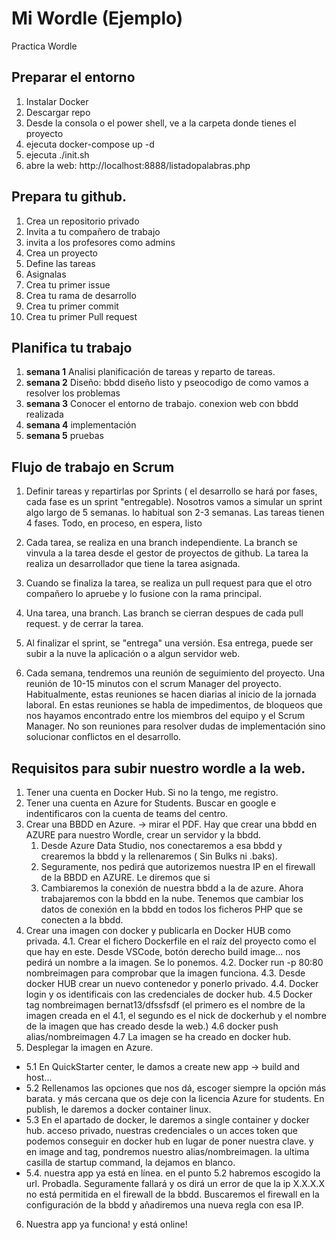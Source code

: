 # Mi Wordle (Ejemplo)
Practica Wordle

## Preparar el entorno

1. Instalar Docker
2. Descargar repo
3. Desde la consola o el power shell, ve a la carpeta donde tienes el proyecto
4. ejecuta docker-compose up -d
5. ejecuta ./init.sh
6. abre la web: http://localhost:8888/listadopalabras.php



## Prepara tu github.

  1. Crea un repositorio privado
  2. Invita a tu compañero de trabajo
  3. invita a los profesores como admins
  4. Crea un proyecto
  5. Define las tareas
  6. Asignalas
  7. Crea tu primer issue
  8. Crea tu rama de desarrollo
  9. Crea tu primer commit
  10. Crea tu primer Pull request

## Planifica tu trabajo

1. **semana 1**
  Analisi planificación de tareas y reparto de tareas.
2. **semana 2**
  Diseño:  bbdd diseño listo y pseocodigo de como vamos a resolver los problemas
3. **semana 3**
  Conocer el entorno de trabajo. conexion web con bbdd realizada
4. **semana 4**
  implementación
5. **semana 5** 
  pruebas


## Flujo de trabajo en Scrum


1. Definir tareas y repartirlas por Sprints ( el desarrollo se hará por fases, cada fase es un sprint "entregable). Nosotros vamos a simular un sprint algo largo de 5 semanas. lo habitual son 2-3 semanas. Las tareas tienen 4 fases. Todo, en proceso, en espera, listo

2. Cada tarea, se realiza en una branch independiente. La branch se vinvula a la tarea desde el gestor de proyectos de github. La tarea la realiza un desarrollador que tiene la tarea asignada.

3. Cuando se finaliza la tarea, se realiza un pull request para que el otro compañero lo apruebe y lo fusione con la rama principal.

4. Una tarea, una branch. Las branch se cierran despues de cada pull request. y de cerrar la tarea. 

4. Al finalizar el sprint, se "entrega" una versión. Esa entrega, puede ser subir a la nuve la aplicación o a algun servidor web.

5. Cada semana, tendremos una reunión de seguimiento del proyecto. Una reunión de 10-15 minutos con el scrum Manager del proyecto. Habitualmente, estas reuniones se hacen diarias al inicio de la jornada laboral. En estas reuniones se habla de impedimentos, de bloqueos que nos hayamos encontrado entre los miembros del equipo y el Scrum Manager. No son reuniones para resolver dudas de implementación sino solucionar conflictos en el desarrollo. 



## Requisitos para subir nuestro wordle a la web.


1. Tener una cuenta en Docker Hub. Si no la tengo, me registro.
2. Tener una cuenta en Azure for Students. Buscar en google e indentificaros con la cuenta de teams del centro.
3. Crear una BBDD en Azure. -> mirar el PDF. Hay que crear una bbdd en AZURE para nuestro Wordle, crear un servidor y la bbdd.
    1. Desde Azure Data Studio, nos conectaremos a esa bbdd y crearemos la bbdd y la rellenaremos ( Sin Bulks ni .baks).
    2. Seguramente, nos pedirá que autorizemos nuestra IP en el firewall de la BBDD en AZURE. Le diremos que si
    3. Cambiaremos la conexión de nuestra bbdd a la de azure. Ahora trabajaremos con la bbdd en la nube. Tenemos que cambiar los datos de conexión en la bbdd en todos los ficheros PHP que se conecten a la bbdd.
4. Crear una imagen con docker y publicarla en Docker HUB como privada.
    4.1. Crear el fichero Dockerfile en el raíz del proyecto como el que hay en este. Desde VSCode, botón derecho build image... nos pedirá un nombre a la imagen. Se lo ponemos.
    4.2. Docker run -p 80:80 nombreimagen para comprobar que la imagen funciona.
    4.3. Desde docker HUB crear un nuevo contenedor y ponerlo privado.
    4.4. Docker login y os identificais con las credenciales de docker hub.
    4.5 Docker tag nombreimagen bernat13/dfssfsdf (el primero es el nombre de la imagen creada en el 4.1, el segundo es el nick de dockerhub y el nombre de la imagen que has creado desde la web.)
    4.6 docker push alias/nombreimagen
    4.7 La imagen se ha creado en docker hub.
5. Desplegar la imagen en Azure.
  - 5.1 En QuickStarter center, le damos a create new app -> build and host...
  - 5.2 Rellenamos las opciones que nos dá, escoger siempre la opción más barata. y más cercana que os deje con la licencia Azure for students. En publish, le daremos a docker container linux.
  - 5.3 En el apartado de docker, le daremos a single container y docker hub. acceso privado, nuestras credenciales o un acces token que podemos conseguir en docker hub en lugar de poner nuestra clave. y en image and tag, pondremos nuestro alias/nombreimagen. la ultima casilla de startup command, la dejamos en blanco.
  - 5.4. nuestra app ya está en línea. en el punto 5.2 habremos escogido la url. Probadla. Seguramente fallará y os dirá un error de que la ip X.X.X.X no está permitida en el firewall de la bbdd. Buscaremos el firewall en la configuración de la bbdd y añadiremos una nueva regla con esa IP.
6. Nuestra app ya funciona! y está online!
